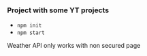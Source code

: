 ### Project with some YT projects

* `npm init`
* `npm start`

Weather API only works with non secured page
